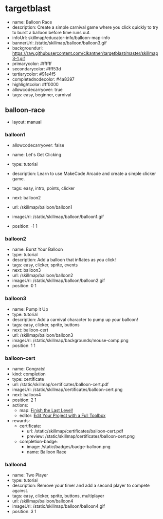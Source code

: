 # targetblast
* name: Balloon Race
* description: Create a simple carnival game where you click quickly to try to burst a balloon before time runs out.
* infoUrl: skillmap/educator-info/balloon-map-info
* bannerUrl: /static/skillmap/balloon/balloon3.gif
* backgroundurl: https://raw.githubusercontent.com/clkantner/targetblast/master/skillmap3-1.gif
* primarycolor: #ffffff
* secondarycolor: #fff53d
* tertiarycolor: #91e4f5
* completednodecolor: #4a8397
* highlightcolor: #ff0000
* allowcodecarryover: true
* tags: easy, beginner, carnival


## balloon-race
* layout: manual


### balloon1
* allowcodecarryover: false

* name: Let's Get Clicking
* type: tutorial
* description: Learn to use MakeCode Arcade and create a simple clicker game.
* tags: easy, intro, points, clicker
* next: balloon2
* url: /skillmap/balloon/balloon1
* imageUrl: /static/skillmap/balloon/balloon1.gif
* position: -1 1



### balloon2
* name: Burst Your Balloon
* type: tutorial
* description: Add a balloon that inflates as you click!
* tags: easy, clicker, sprite, events
* next: balloon3
* url: /skillmap/balloon/balloon2
* imageUrl: /static/skillmap/balloon/balloon2.gif
* position: 0 1


### balloon3
* name: Pump it Up
* type: tutorial
* description: Add a carnival character to pump up your balloon!
* tags: easy, clicker, sprite, buttons
* next: balloon-cert
* url: /skillmap/balloon/balloon3
* imageUrl: /static/skillmap/backgrounds/mouse-comp.png
* position: 1 1




### balloon-cert
* name: Congrats!
* kind: completion
* type: certificate
* url: /static/skillmap/certificates/balloon-cert.pdf
* imageUrl: /static/skillmap/certificates/balloon-cert.png
* next: balloon4
* position: 2 1
* actions:
    * map: [Finish the Last Level!](/skillmap/balloon)
    * editor: [Edit Your Project with a Full Toolbox](/)
* rewards:
    * certificate:
        * url: /static/skillmap/certificates/balloon-cert.pdf
        * preview: /static/skillmap/certificates/balloon-cert.png
    * completion-badge:
        * image: /static/badges/badge-balloon.png
        * name: Balloon Race




### balloon4
* name: Two Player
* type: tutorial
* description: Remove your timer and add a second player to compete against.
* tags: easy, clicker, sprite, buttons, multiplayer
* url: /skillmap/balloon/balloon4
* imageUrl: /static/skillmap/balloon/balloon4.gif
* position: 3 1
